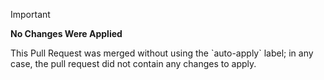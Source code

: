 > [!IMPORTANT]
> **No Changes Were Applied**
>
> This Pull Request was merged without using the \`auto-apply\` label; in any case, the pull request did not contain any changes to apply.
